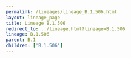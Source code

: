 ```yaml
---
permalink: /lineages/lineage_B.1.506.html
layout: lineage_page
title: Lineage B.1.506
redirect_to: ../lineage.html?lineage=B.1.506
lineage: B.1.506
parent: B.1
children: ['B.1.506']
---
```

